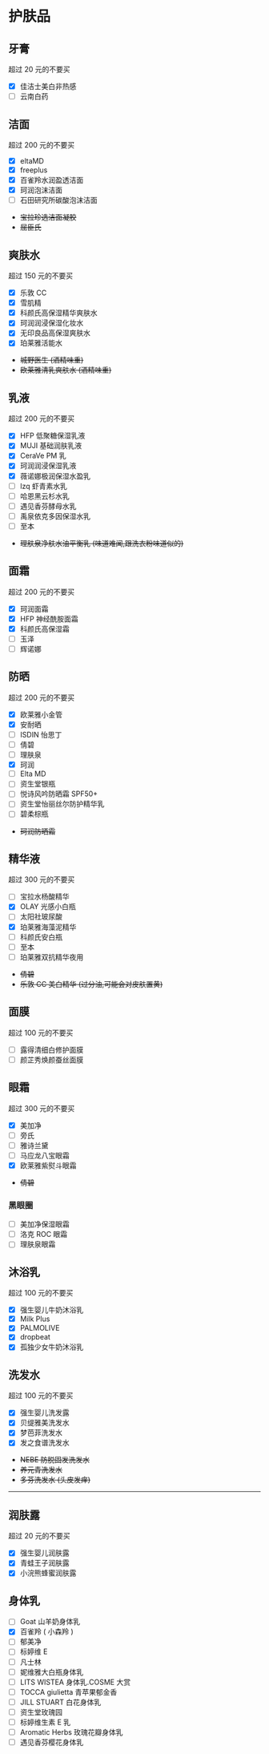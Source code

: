 # 护肤品

## 牙膏

超过 $20$ 元的不要买

- [x] 佳洁士美白非热感
- [ ] 云南白药

## 洁面

超过 $200$ 元的不要买

- [x] eltaMD
- [x] freeplus
- [x] 百雀羚水润盈透洁面
- [x] 珂润泡沫洁面
- [ ] 石田研究所碳酸泡沫洁面
- ~~宝拉珍选洁面凝胶~~
- ~~屈臣氏~~

## 爽肤水

超过 $150$ 元的不要买

- [x] 乐敦 CC
- [x] 雪肌精
- [x] 科颜氏高保湿精华爽肤水
- [x] 珂润润浸保湿化妆水
- [x] 无印良品高保湿爽肤水
- [x] 珀莱雅活能水
- ~~城野医生 (酒精味重)~~
- ~~欧莱雅清乳爽肤水 (酒精味重)~~

## 乳液

超过 $200$ 元的不要买

- [x] HFP 低聚糖保湿乳液
- [x] MUJI 基础润肤乳液
- [x] CeraVe PM 乳
- [x] 珂润润浸保湿乳液
- [x] 薇诺娜极润保湿水盈乳
- [ ] lzq 虾青素水乳
- [ ] 哈恩黑云杉水乳
- [ ] 遇见香芬酵母水乳
- [ ] 禹泉依克多因保湿水乳
- [ ] 至本
- ~~理肤泉净肤水油平衡乳 (味道难闻,跟洗衣粉味道似的)~~

## 面霜

超过 $200$ 元的不要买

- [x] 珂润面霜
- [x] HFP 神经酰胺面霜
- [x] 科颜氏高保湿霜
- [ ] 玉泽
- [ ] 辉诺娜

## 防晒

超过 $200$ 元的不要买

- [x] 欧莱雅小金管
- [x] 安耐晒
- [ ] ISDIN 怡思丁
- [ ] 倩碧
- [ ] 理肤泉
- [x] 珂润
- [ ] Elta MD
- [ ] 资生堂银瓶
- [ ] 悦诗风吟防晒霜 SPF50+
- [ ] 资生堂怡丽丝尔防护精华乳
- [ ] 碧柔棕瓶
- ~~珂润防晒霜~~

## 精华液

超过 $300$ 元的不要买

- [ ] 宝拉水杨酸精华
- [x] OLAY 光感小白瓶
- [ ] 太阳社玻尿酸
- [x] 珀莱雅海藻泥精华
- [ ] 科颜氏安白瓶
- [ ] 至本
- [ ] 珀莱雅双抗精华夜用
- ~~倩碧~~
- ~~乐敦 CC 美白精华 (过分油,可能会对皮肤置黄)~~

## 面膜

超过 $100$ 元的不要买

- [ ] 露得清细白修护面膜
- [ ] 颜芷秀焕颜蚕丝面膜

## 眼霜

超过 $300$ 元的不要买

- [x] 美加净
- [ ] 旁氏
- [ ] 雅诗兰黛
- [ ] 马应龙八宝眼霜
- [x] 欧莱雅紫熨斗眼霜

- ~~倩碧~~

### 黑眼圈

- [ ] 美加净保湿眼霜
- [ ] 洛克 ROC 眼霜
- [ ] 理肤泉眼霜

## 沐浴乳

超过 $100$ 元的不要买

- [x] 强生婴儿牛奶沐浴乳
- [x] Milk Plus
- [x] PALMOLIVE
- [x] dropbeat
- [x] 孤独少女牛奶沐浴乳

## 洗发水

超过 $100$ 元的不要买

- [x] 强生婴儿洗发露
- [x] 贝缇雅美洗发水
- [x] 梦芭菲洗发水
- [x] 发之食谱洗发水
- ~~NEBE 防脱固发洗发水~~
- ~~养元青洗发水~~
- ~~多芬洗发水 (头皮发痒)~~

---

## 润肤露

超过 $20$ 元的不要买

- [x] 强生婴儿润肤露
- [x] 青蛙王子润肤露
- [x] 小浣熊蜂蜜润肤露

## 身体乳

- [ ] Goat 山羊奶身体乳
- [x] 百雀羚 ( 小森羚 )
- [ ] 郁美净
- [ ] 标婷维 E
- [ ] 凡士林
- [ ] 妮维雅大白瓶身体乳
- [ ] LITS WISTEA 身体乳.COSME 大赏
- [ ] TOCCA giulietta 青苹果郁金香
- [ ] JILL STUART 白花身体乳
- [ ] 资生堂玫瑰园
- [ ] 标婷维生素 E 乳
- [ ] Aromatic Herbs 玫瑰花瓣身体乳
- [ ] 遇见香芬樱花身体乳
